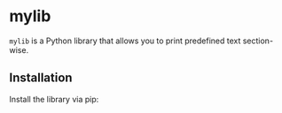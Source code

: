 # mylib

`mylib` is a Python library that allows you to print predefined text section-wise.

## Installation

Install the library via pip:
